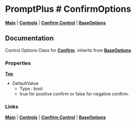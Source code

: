 # PromptPlus # ConfirmOptions
[**Main**](index.md#help) | 
[**Controls**](index.md#apis) |
[**Confirm Control**](confirm) |
[**BaseOptions**](baseoptions) 

## Documentation
Control Options Class for [**Confirm**](confirm). inherits from [**BaseOptions**](baseoptions)

### Properties
[**Top**](#promptplus--confirmoptions)

- DefaultValue
	- Type : bool
	- true for positive confirm or false for negative confirm.

### Links
[**Main**](index.md#help) | 
[**Controls**](index.md#apis) |
[**Confirm Control**](confirm) |
[**BaseOptions**](baseoptions) 
